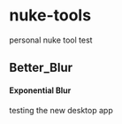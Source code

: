 # nuke-tools
personal nuke tool test

## Better_Blur
#### Exponential Blur

testing the new desktop app

